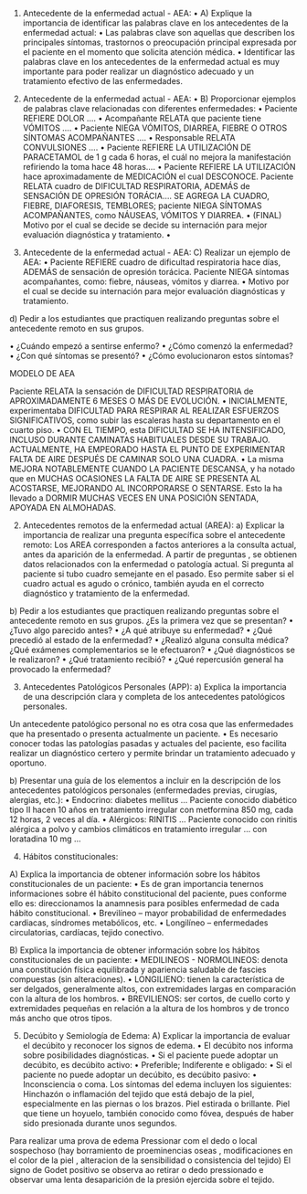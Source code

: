 1. Antecedente de la enfermedad actual - AEA:
• A) Explique la importancia de identificar las palabras clave en los
antecedentes de la enfermedad actual:
• Las palabras clave son aquellas que describen los principales síntomas,
trastornos o preocupación principal expresada por el paciente en el momento
que solicita atención médica.
• Identificar las palabras clave en los antecedentes de la enfermedad actual es
muy importante para poder realizar un diagnóstico adecuado y un
tratamiento efectivo de las enfermedades.

1. Antecedente de la enfermedad
actual - AEA:
• B) Proporcionar ejemplos de palabras clave relacionadas con diferentes
enfermedades:
• Paciente REFIERE DOLOR ….
• Acompañante RELATA que paciente tiene VÓMITOS ….
• Paciente NIEGA VÓMITOS, DIARREA, FIEBRE O OTROS SÍNTOMAS
ACOMPAÑANTES ….
• Responsable RELATA CONVULSIONES ….
• Paciente REFIERE LA UTILIZACIÓN DE PARACETAMOL de 1 g cada 6 horas,
el cuál no mejora la manifestación refiriendo la toma hace 48 horas….
• Paciente REFIERE LA UTILIZACIÓN hace aproximadamente de MEDICACIÓN
el cual DESCONOCE.
Paciente RELATA cuadro de DIFICULTAD RESPIRATORIA, ADEMÁS de
SENSACIÓN DE OPRESIÓN TORÁCIA…. SE AGREGA LA CUADRO,
FIEBRE, DIAFORESIS, TEMBLORES; paciente NIEGA SÍNTOMAS
ACOMPAÑANTES, como NÁUSEAS, VÓMITOS Y DIARREA.
• (FINAL) Motivo por el cual se decide se decide su internación para mejor
evaluación diagnóstica y tratamiento.
• 
1. Antecedente de la enfermedad actual - AEA:
C) Realizar un ejemplo de AEA:
• Paciente REFIERE cuadro de dificultad respiratoria hace días,
ADEMÁS de sensación de opresión torácica. Paciente NIEGA
síntomas acompañantes, como: fiebre, náuseas, vómitos y diarrea.
• Motivo por el cual se decide su internación para mejor evaluación
diagnósticas y tratamiento.

d) Pedir a los estudiantes que practiquen realizando preguntas sobre el
antecedente remoto en sus grupos.

• ¿Cuándo empezó a sentirse enfermo?
• ¿Cómo comenzó la enfermedad?
• ¿Con qué síntomas se presentó?
• ¿Cómo evolucionaron estos síntomas?


MODELO DE AEA

Paciente RELATA la sensación de DIFICULTAD RESPIRATORIA de
APROXIMADAMENTE 6 MESES O MÁS DE EVOLUCIÓN.
• INICIALMENTE, experimentaba DIFICULTAD PARA RESPIRAR AL
REALIZAR ESFUERZOS SIGNIFICATIVOS, como subir las escaleras
hasta su departamento en el cuarto piso.
• CON EL TIEMPO, esta DIFICULTAD SE HA INTENSIFICADO, INCLUSO
DURANTE CAMINATAS HABITUALES DESDE SU TRABAJO.
ACTUALMENTE, HA EMPEORADO HASTA EL PUNTO DE
EXPERIMENTAR FALTA DE AIRE DESPUÉS DE CAMINAR
SOLO UNA CUADRA.
• La misma MEJORA NOTABLEMENTE CUANDO LA PACIENTE
DESCANSA, y ha notado que en MUCHAS OCASIONES LA FALTA DE
AIRE SE PRESENTA AL ACOSTARSE, MEJORANDO AL INCORPORARSE
O SENTARSE. Esto la ha llevado a DORMIR MUCHAS VECES EN UNA
POSICIÓN SENTADA, APOYADA EN ALMOHADAS.


2. Antecedentes remotos de la enfermedad actual (AREA):
a) Explicar la importancia de realizar una pregunta específica sobre el antecedente remoto:
Los AREA corresponden a factos anteriores a la consulta actual, antes da
aparición de la enfermedad. A partir de preguntas , se obtienen datos
relacionados con la enfermedad o patología actual.
Si pregunta al paciente si tubo cuadro semejante en el pasado. Eso
permite saber si el cuadro actual es agudo o crónico, también ayuda en
el correcto diagnóstico y tratamiento de la enfermedad.

b) Pedir a los estudiantes que practiquen realizando preguntas sobre el
antecedente remoto en sus grupos.
¿Es la primera vez que se presentan?
• ¿Tuvo algo parecido antes?
• ¿A qué atribuye su enfermedad?
• ¿Qué precedió al estado de la enfermedad?
• ¿Realizó alguna consulta médica?
¿Qué exámenes complementarios se le efectuaron?
• ¿Qué diagnósticos se le realizaron?
• ¿Qué tratamiento recibió?
• ¿Qué repercusión general ha provocado la enfermedad?

3. Antecedentes Patológicos
Personales (APP):
a) Explica la importancia de una descripción clara y completa de los
antecedentes patológicos personales.

Un antecedente patológico personal no es otra cosa que las
enfermedades que ha presentado o presenta actualmente un paciente.
• Es necesario conocer todas las patologías pasadas y actuales del
paciente, eso facilita realizar un diagnóstico certero y permite brindar un
tratamiento adecuado y oportuno.

b) Presentar una guía de los elementos a incluir en la descripción de los
antecedentes patológicos personales (enfermedades previas, cirugías,
alergias, etc.):
• Endocrino: diabetes mellitus … Paciente conocido diabético tipo II
hacen 10 años en tratamiento irregular con metformina 850 mg, cada 12
horas, 2 veces al día.
• Alérgicos: RINITIS … Paciente conocido con rinitis alérgica a polvo y
cambios climáticos en tratamiento irregular … con loratadina 10 mg …


4. Hábitos constitucionales:

A) Explica la importancia de obtener información sobre los hábitos
constitucionales de un paciente:
• Es de gran importancia tenernos informaciones sobre él hábito constitucional
del paciente, pues conforme ello es: direccionamos la anamnesis para
posibles enfermedad de cada hábito constitucional.
• Brevilíneo – mayor probabilidad de enfermedades cardiacas, síndromes
metabólicos, etc.
• Longilíneo – enfermedades circulatorias, cardíacas, tejido conectivo.

B) Explica la importancia de obtener información sobre los hábitos
constitucionales de un paciente:
• MEDILINEOS - NORMOLINEOS: denota una constitución física equilibrada y
apariencia saludable de fascies compuestas (sin alteraciones).
• LONGILIENO: tienen la característica de ser delgados, generalmente altos, con
extremidades largas en comparación con la altura de los hombros.
• BREVILIENOS: ser cortos, de cuello corto y extremidades pequeñas en
relación a la altura de los hombros y de tronco más ancho que otros tipos.


5. Decúbito y Semiología de Edema:
A) Explicar la importancia de evaluar el decúbito y reconocer los signos de
edema.
• El decúbito nos informa sobre posibilidades diagnósticas.
• Si el paciente puede adoptar un decúbito, es decúbito activo:
• Preferible; Indiferente e obligado:
• Si el paciente no puede adoptar un decúbito, es decúbito pasivo:
• Inconsciencia o coma.
Los síntomas del edema incluyen los siguientes: Hinchazón o
inflamación del tejido que está debajo de la piel, especialmente en las
piernas o los brazos. Piel estirada o brillante. Piel que tiene un hoyuelo,
también conocido como fóvea, después de haber sido presionada
durante unos segundos.

Para realizar uma prova de edema
Pressionar com el dedo o local sospechoso (hay borramiento de proeminencias oseas , modificaciones en el color de la piel , alteracion de la sensibilidad o consistencia del tejido)
El signo de Godet positivo se observa ao retirar o dedo pressionado e observar uma lenta desaparición de la presión ejercida sobre el tejido.
